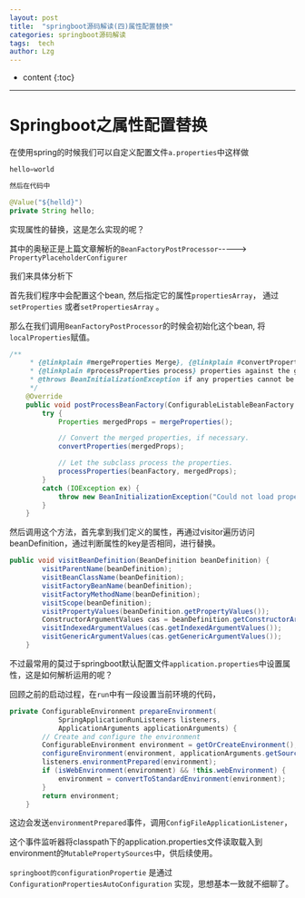 ```yaml
---
layout: post
title:  "springboot源码解读(四)属性配置替换"
categories: springboot源码解读
tags:  tech
author: Lzg
---
```


* content
{:toc}

---

 # Springboot之属性配置替换


  在使用spring的时候我们可以自定义配置文件`a.properties`中这样做
  ```java
hello=world

然后在代码中

@Value("${helld}")
private String hello;
  ```

实现属性的替换，这是怎么实现的呢？

其中的奥秘正是上篇文章解析的`BeanFactoryPostProcessor`-----> `PropertyPlaceholderConfigurer`

我们来具体分析下

首先我们程序中会配置这个bean, 然后指定它的属性`propertiesArray`， 通过`setProperties` 或者`setPropertiesArray` 。

那么在我们调用`BeanFactoryPostProcessor`的时候会初始化这个bean, 将`localProperties`赋值。

```java
/**
	 * {@linkplain #mergeProperties Merge}, {@linkplain #convertProperties convert} and
	 * {@linkplain #processProperties process} properties against the given bean factory.
	 * @throws BeanInitializationException if any properties cannot be loaded
	 */
	@Override
	public void postProcessBeanFactory(ConfigurableListableBeanFactory beanFactory) throws BeansException {
		try {
			Properties mergedProps = mergeProperties();

			// Convert the merged properties, if necessary.
			convertProperties(mergedProps);

			// Let the subclass process the properties.
			processProperties(beanFactory, mergedProps);
		}
		catch (IOException ex) {
			throw new BeanInitializationException("Could not load properties", ex);
		}
	}
```

然后调用这个方法，首先拿到我们定义的属性，再通过visitor遍历访问beanDefinition，通过判断属性的key是否相同，进行替换。

```java
public void visitBeanDefinition(BeanDefinition beanDefinition) {
		visitParentName(beanDefinition);
		visitBeanClassName(beanDefinition);
		visitFactoryBeanName(beanDefinition);
		visitFactoryMethodName(beanDefinition);
		visitScope(beanDefinition);
		visitPropertyValues(beanDefinition.getPropertyValues());
		ConstructorArgumentValues cas = beanDefinition.getConstructorArgumentValues();
		visitIndexedArgumentValues(cas.getIndexedArgumentValues());
		visitGenericArgumentValues(cas.getGenericArgumentValues());
	}
```


不过最常用的莫过于springboot默认配置文件`application.properties`中设置属性，这是如何解析运用的呢？

回顾之前的启动过程，在`run`中有一段设置当前环境的代码，
```java
private ConfigurableEnvironment prepareEnvironment(
			SpringApplicationRunListeners listeners,
			ApplicationArguments applicationArguments) {
		// Create and configure the environment
		ConfigurableEnvironment environment = getOrCreateEnvironment();
		configureEnvironment(environment, applicationArguments.getSourceArgs());
		listeners.environmentPrepared(environment);
		if (isWebEnvironment(environment) && !this.webEnvironment) {
			environment = convertToStandardEnvironment(environment);
		}
		return environment;
	}
  ```

这边会发送`environmentPrepared`事件，调用`ConfigFileApplicationListener`，

这个事件监听器将classpath下的application.properties文件读取载入到environment的`MutablePropertySources`中，供后续使用。





`springboot的configurationPropertie` 是通过`ConfigurationPropertiesAutoConfiguration` 实现，思想基本一致就不细聊了。

